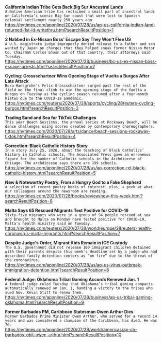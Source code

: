 **California Indian Tribe Gets Back Big Sur Ancestral Lands**\
`A Native American tribe has reclaimed a small part of ancestral lands on California’s scenic Big Sur coast that were lost to Spanish colonial settlement nearly 250 years ago. `\
https://nytimes.com/aponline/2020/07/28/us/ap-us-california-indian-land-returned-1st-ld-writethru.html?searchResultPosition=1

**2 Nabbed in Ex-Nissan Boss' Escape Say They Won't Flee US**\
`A U.S. magistrate judge improperly denied release to a father and son wanted by Japan on charges that they helped sneak former Nissan Motor Co. Chairman Carlos Ghosn out of that country, their attorneys said Tuesday. `\
https://nytimes.com/aponline/2020/07/28/business/bc-us-ex-nissan-boss-escape-arrests.html?searchResultPosition=2

**Cycling: Grossschartner Wins Opening Stage of Vuelta a Burgos After Late Attack**\
`Bora-Hansgrohe's Felix Grossschartner surged past the rest of the field on the final climb to win the opening stage of the Vuelta a Burgos on Tuesday as the cycling season resumed after a four-month hiatus due to the COVID-19 pandemic.`\
https://nytimes.com/reuters/2020/07/28/sports/cycling/28reuters-cycling-burgos.html?searchResultPosition=3

**Trading Sand and Sea for TikTok Challenges**\
`This year Beach Sessions, the annual series at Rockaway Beach, will be dance challenges using scores created by contemporary choreographers.`\
https://nytimes.com/2020/07/28/arts/dance/beach-sessions-rockaway-tiktok.html?searchResultPosition=4

**Correction: Black Catholic History Story**\
`In a story July 25, 2020, about the teaching of Black Catholics’ history in Catholic schools, The Associated Press gave an erroneous figure for the number of Catholic schools in the Archdiocese of Chicago. The archdiocese says there are 199 schools.`\
https://nytimes.com/aponline/2020/07/28/us/ap-correction-rel-black-catholic-history.html?searchResultPosition=5

**New & Noteworthy Poetry, From a Hungry God to a Fake Shepherd**\
`A selection of recent poetry books of interest; plus, a peek at what our colleagues around the newsroom are reading.`\
https://nytimes.com/2020/07/28/books/review/new-this-week.html?searchResultPosition=6

**Malta Says 65 Rescued Migrants Test Positive for COVID-19**\
`Sixty-five migrants who were in a group of 94 people rescued at sea and brought to Malta on Monday have tested positive for COVID-19, Malta's health ministry said on Tuesday.`\
https://nytimes.com/reuters/2020/07/28/world/europe/28reuters-health-coronavirus-malta-migrants.html?searchResultPosition=7

**Despite Judge's Order, Migrant Kids Remain in ICE Custody**\
`The U.S. government did not release 100 immigrant children detained with their parents despite this week's deadline set by a judge who had described family detention centers as “on fire” due to the threat of the coronavirus. `\
https://nytimes.com/aponline/2020/07/28/us/ap-us-virus-outbreak-immigration-detention.html?searchResultPosition=8

**Federal Judge: Oklahoma Tribal Gaming Accords Renewed Jan. 1**\
`A federal judge ruled Tuesday that Oklahoma’s tribal gaming compacts automatically renewed on Jan. 1, handing a victory to the tribes who sued Gov. Kevin Stitt to renew them.`\
https://nytimes.com/aponline/2020/07/28/business/ap-us-tribal-gaming-oklahoma.html?searchResultPosition=9

**Former Barbados PM, Caribbean Statesman Owen Arthur Dies**\
`Former Barbados Prime Minister Owen Arthur, who served for a record 14 years and was considered a champion of the Caribbean, has died. He was 70.`\
https://nytimes.com/aponline/2020/07/28/world/americas/ap-cb-barbados-obit-owen-arthur.html?searchResultPosition=10

